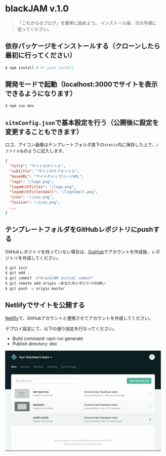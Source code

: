 # blackJAM v.1.0

> 「これからのブログ」を簡単に始めよう。
> インストール後、次の手順に従ってください。


## 依存パッケージをインストールする（クローンしたら最初に行ってください）

``` bash
$ npm install # Or yarn install
```


## 開発モードで起動（localhost:3000でサイトを表示できるようになります）
```bash
$ npm run dev
```


## `siteConfig.json`で基本設定を行う（公開後に設定を変更することもできます）

ロゴ、アイコン画像はテンプレートフォルダ直下の`static`内に保存した上で、`/ファイル名`のように記入します。
```json
{
  "title": "サイトのタイトル", 
  "subtitle": "サイトのサブタイトル",
  "baseURL": "サイトのトップページURL",
  "logo": "/logo.png",
  "logoWithTitles": "/logo.png",
  "logoWithTitlesSmall": "/logoSmall.png",
  "icon": "/icon.png",
  "favicon": "/icon.png",
  ...
}
```


## テンプレートフォルダをGitHubレポジトリにpushする

GitHubレポジトリを持っていない場合は、[GutHub](https://github.com/)でアカウントを作成後、レポジトリを作成してください。
```bash
$ git init
$ git add .
$ git commit -m"blackJAM initial commit"
$ git remote add origin <あなたのレポジトリのURL>
$ git push -u origin master
```


## Netlifyでサイトを公開する

[Netlify](https://www.netlify.com/)で、GitHubアカウントと連携させてアカウントを作成してください。

デプロイ設定にて、以下の通り設定を行なってください。
- Build command: npm run generate
- Publish directory: dist

![netlify-deploy-setting](/static/netlify-deploy-setting.gif)

